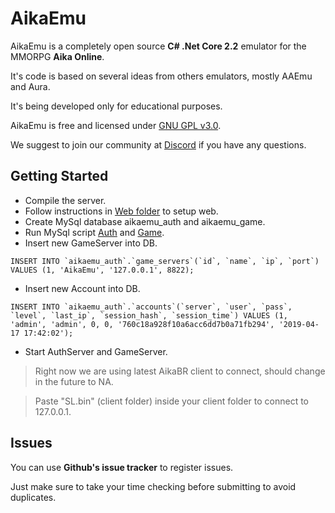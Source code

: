 # AikaEmu

AikaEmu is a completely open source **C# .Net Core 2.2** emulator for the MMORPG **Aika Online**. 

It's code is based on several ideas from others emulators, mostly AAEmu and Aura.

It's being developed only for educational purposes. 

AikaEmu is free and licensed under [GNU GPL v3.0](README.md).

We suggest to join our community at [Discord]() if you have any questions.

## Getting Started

* Compile the server.
* Follow instructions in [Web folder](web/README.md) to setup web.
* Create MySql database aikaemu_auth and aikaemu_game.
* Run MySql script [Auth](sql/aikaemu_auth.sql) and [Game](sql/aikaemu_game.sql).
* Insert new GameServer into DB.
```
INSERT INTO `aikaemu_auth`.`game_servers`(`id`, `name`, `ip`, `port`) VALUES (1, 'AikaEmu', '127.0.0.1', 8822);
```
* Insert new Account into DB.
```
INSERT INTO `aikaemu_auth`.`accounts`(`server`, `user`, `pass`, `level`, `last_ip`, `session_hash`, `session_time`) VALUES (1, 'admin', 'admin', 0, 0, '760c18a928f10a6acc6dd7b0a71fb294', '2019-04-17 17:42:02');
```
* Start AuthServer and GameServer.

> Right now we are using latest AikaBR client to connect, should change in the future to NA.

> Paste "SL.bin" (client folder) inside your client folder to connect to 127.0.0.1.

## Issues

You can use **Github's issue tracker** to register issues.

Just make sure to take your time checking before submitting to avoid duplicates.